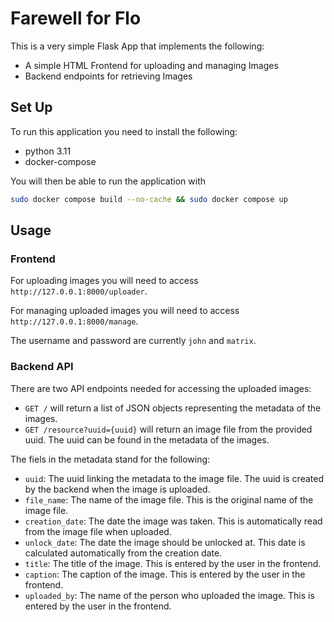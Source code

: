 # Farewell for Flo

This is a very simple Flask App that implements the following:

- A simple HTML Frontend for uploading and managing Images
- Backend endpoints for retrieving Images

## Set Up

To run this application you need to install the following:

- python 3.11
- docker-compose

You will then be able to run the application with

```bash
sudo docker compose build --no-cache && sudo docker compose up
```

## Usage

### Frontend

For uploading images you will need to access `http://127.0.0.1:8000/uploader`.

For managing uploaded images you will need to access `http://127.0.0.1:8000/manage`.

The username and password are currently `john` and `matrix`.

### Backend API

There are two API endpoints needed for accessing the uploaded images:

- `GET /` will return a list of JSON objects representing the metadata of the images.
- `GET /resource?uuid={uuid}` will return an image file from the provided uuid. The uuid can be found in the metadata of the images.

The fiels in the metadata stand for the following:

- `uuid`: The uuid linking the metadata to the image file.
    The uuid is created by the backend when the image is uploaded.
- `file_name`: The name of the image file.
    This is the original name of the image file.
- `creation_date`: The date the image was taken.
    This is automatically read from the image file when uploaded.
- `unlock_date`: The date the image should be unlocked at.
    This date is calculated automatically from the creation date.
- `title`: The title of the image.
    This is entered by the user in the frontend.
- `caption`: The caption of the image.
    This is entered by the user in the frontend.
- `uploaded_by`: The name of the person who uploaded the image.
    This is entered by the user in the frontend.
